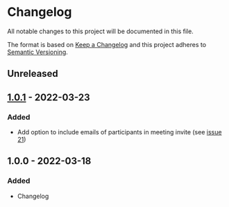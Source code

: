 # Changelog

All notable changes to this project will be documented in this file.

The format is based on [Keep a Changelog](http://keepachangelog.com/en/1.0.0/)
and this project adheres to [Semantic Versioning](http://semver.org/spec/v2.0.0.html).

## Unreleased

## [1.0.1] - 2022-03-23

### Added
- Add option to include emails of participants in meeting invite (see [issue 21](https://github.com/KNowledgeOnWebScale/knoodle/issues/21))

## 1.0.0 - 2022-03-18

### Added
- Changelog

[1.0.1]: https://github.com/KNowledgeOnWebScale/knoodle/compare/v1.0.0...v1.0.1
